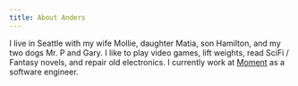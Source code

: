 ```yaml
---
title: About Anders
---
```


I live in Seattle with my wife Mollie, daughter Matia, son Hamilton, and my two dogs Mr. P and Gary. I like to play video games, lift weights, read SciFi / Fantasy novels, and repair old electronics. I currently work at [Moment](https://www.moment.dev) as a software engineer.


